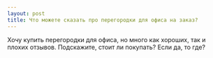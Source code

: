 ```yaml
---
layout: post 
title: Что можете сказать про перегородки для офиса на заказ? 
--- 
```

Хочу купить перегородки для офиса, но много как хороших, так и плохих отзывов. Подскажите, стоит ли покупать? Если да, то где?